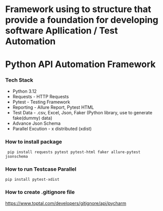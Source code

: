 # Framework using to structure that provide a foundation for developing software Apllication / Test Automation 


# Python API Automation Framework
### Tech Stack
- Python 3.12
- Requests - HTTP Requests
- Pytest - Testing Framework
- Reporting - Allure Report, Pytest HTML
- Test Data - .csv, Excel, Json, Faker (Python library, use to generate fake(dummy) data)
- Advance Json Schema 
- Parallel Excution - x distributed (xdist)


 ### How to install package
``` pip install requests pytest pytest-html faker allure-pytest jsonschema```

### How to run Testcase Parallel

``pip install pytest-xdist``


### How to create .gitignore file 
https://www.toptal.com/developers/gitignore/api/pycharm

